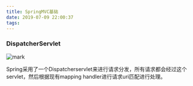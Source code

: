 ```yaml
---
title: SpringMVC基础
date: 2019-07-09 22:00:37
tags:
---
```




### DispatcherServlet

![mark](http://qn.haoliny.top/blog/20190709/2G4zSnBzzDvB.jpg?imageslim)

Spring采用了一个Dispatcherservlet来进行请求分发，所有请求都会经过这个servlet，然后根据现有mapping handler进行请求uri匹配进行处理。

